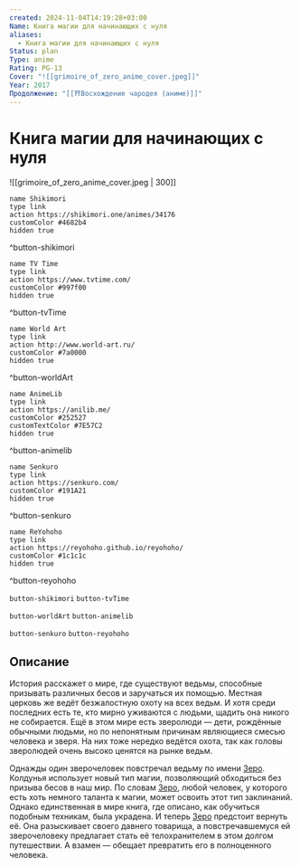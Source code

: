 ```yaml
---
created: 2024-11-04T14:19:28+03:00
Name: Книга магии для начинающих с нуля
aliases:
  - Книга магии для начинающих с нуля
Status: plan
Type: anime
Rating: PG-13
Cover: "![[grimoire_of_zero_anime_cover.jpeg]]"
Year: 2017
Продолжение: "[[⛩️Восхождение чародея (аниме)]]"
---
```


# Книга магии для начинающих с нуля

![[grimoire_of_zero_anime_cover.jpeg | 300]]

```button
name Shikimori
type link
action https://shikimori.one/animes/34176
customColor #4682b4
hidden true
```
^button-shikimori

```button
name TV Time
type link
action https://www.tvtime.com/
customColor #997f00
hidden true
```
^button-tvTime

```button
name World Art
type link
action http://www.world-art.ru/
customColor #7a0000
hidden true
```
^button-worldArt

```button
name AnimeLib
type link
action https://anilib.me/
customColor #252527
customTextColor #7E57C2
hidden true
```
^button-animelib

```button
name Senkuro
type link
action https://senkuro.com/
customColor #191A21
hidden true
```
^button-senkuro

```button
name ReYohoho
type link
action https://reyohoho.github.io/reyohoho/
customColor #1c1c1c
hidden true
```
^button-reyohoho

`button-shikimori` `button-tvTime`

`button-worldArt` `button-animelib`

`button-senkuro` `button-reyohoho`

## Описание

История расскажет о мире, где существуют ведьмы, способные призывать различных бесов и заручаться их помощью. Местная церковь же ведёт безжалостную охоту на всех ведьм. И хотя среди последних есть те, кто мирно уживаются с людьми, щадить она никого не собирается. Ещё в этом мире есть зверолюди — дети, рождённые обычными людьми, но по непонятным причинам являющиеся смесью человека и зверя. На них тоже нередко ведётся охота, так как головы зверолюдей очень высоко ценятся на рынке ведьм.

Однажды один зверочеловек повстречал ведьму по имени [Зеро](https://shikimori.one/characters/138035-zero). Колдунья использует новый тип магии, позволяющий обходиться без призыва бесов в наш мир. По словам [Зеро](https://shikimori.one/characters/138035-zero), любой человек, у которого есть хоть немного таланта к магии, может освоить этот тип заклинаний. Однако единственная в мире книга, где описано, как обучиться подобным техникам, была украдена. И теперь [Зеро](https://shikimori.one/characters/138035-zero) предстоит вернуть её. Она разыскивает своего давнего товарища, а повстречавшемуся ей зверочеловеку предлагает стать её телохранителем в этом долгом путешествии. А взамен — обещает превратить его в полноценного человека.
